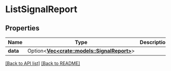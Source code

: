 # ListSignalReport

## Properties

Name | Type | Description | Notes
------------ | ------------- | ------------- | -------------
**data** | Option<[**Vec&lt;crate::models::SignalReport&gt;**](SignalReport.md)> |  | 

[[Back to API list]](../README.md#documentation-for-api-endpoints) [[Back to README]](../README.md)


